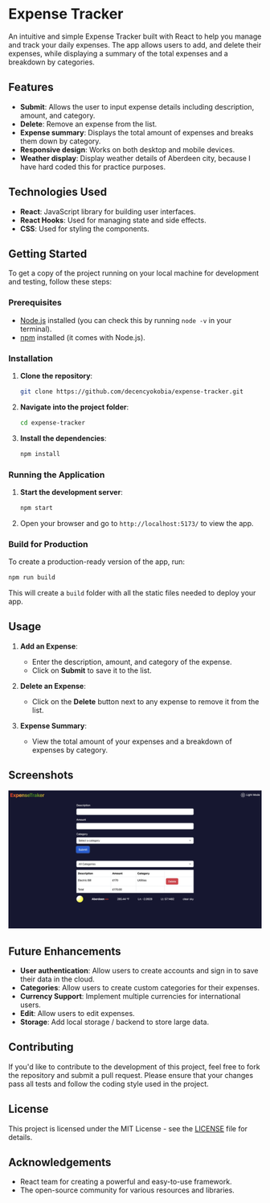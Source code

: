 # Expense Tracker

An intuitive and simple Expense Tracker built with React to help you manage and track your daily expenses. The app allows users to add, and delete their expenses, while displaying a summary of the total expenses and a breakdown by categories.

## Features

- **Submit**: Allows the user to input expense details including description, amount, and category.
- **Delete**: Remove an expense from the list.
- **Expense summary**: Displays the total amount of expenses and breaks them down by category.
- **Responsive design**: Works on both desktop and mobile devices.
- **Weather display**: Display weather details of Aberdeen city, because I have hard coded this for practice purposes.

## Technologies Used

- **React**: JavaScript library for building user interfaces.
- **React Hooks**: Used for managing state and side effects.
- **CSS**: Used for styling the components.

## Getting Started

To get a copy of the project running on your local machine for development and testing, follow these steps:

### Prerequisites

- [Node.js](https://nodejs.org/) installed (you can check this by running `node -v` in your terminal).
- [npm](https://www.npmjs.com/) installed (it comes with Node.js).

### Installation

1. **Clone the repository**:

   ```bash
   git clone https://github.com/decencyokobia/expense-tracker.git
   ```

2. **Navigate into the project folder**:

   ```bash
   cd expense-tracker
   ```

3. **Install the dependencies**:

   ```bash
   npm install
   ```

### Running the Application

1. **Start the development server**:

   ```bash
   npm start
   ```

2. Open your browser and go to `http://localhost:5173/` to view the app.

### Build for Production

To create a production-ready version of the app, run:

```bash
npm run build
```

This will create a `build` folder with all the static files needed to deploy your app.

## Usage

1. **Add an Expense**:
   - Enter the description, amount, and category of the expense.
   - Click on **Submit** to save it to the list.

2. **Delete an Expense**:
   - Click on the **Delete** button next to any expense to remove it from the list.

3. **Expense Summary**:
   - View the total amount of your expenses and a breakdown of expenses by category.

## Screenshots

<img src='./src/assets/Expense Tracker.webp' alt='screenshot of expense tracker app'>

## Future Enhancements

- **User authentication**: Allow users to create accounts and sign in to save their data in the cloud.
- **Categories**: Allow users to create custom categories for their expenses.
- **Currency Support**: Implement multiple currencies for international users.
- **Edit**: Allow users to edit expenses.
- **Storage**: Add local storage / backend to store large data.

## Contributing

If you'd like to contribute to the development of this project, feel free to fork the repository and submit a pull request. Please ensure that your changes pass all tests and follow the coding style used in the project.

## License

This project is licensed under the MIT License - see the [LICENSE](LICENSE) file for details.

## Acknowledgements

- React team for creating a powerful and easy-to-use framework.
- The open-source community for various resources and libraries.